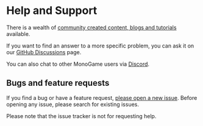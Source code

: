 # Help and Support

There is a wealth of [community created content, blogs and tutorials](tutorials.md) available.

If you want to find an answer to a more specific problem, you can ask it on our [GitHub Discussions](https://github.com/MonoGame/MonoGame/discussions) page.

You can also chat to other MonoGame users via [Discord](https://discord.gg/xCehJFD).

## Bugs and feature requests

If you find a bug or have a feature request, [please open a new issue](https://github.com/mono/monogame/issues). Before opening any issue, please search for existing issues.

Please note that the issue tracker is not for requesting help.
